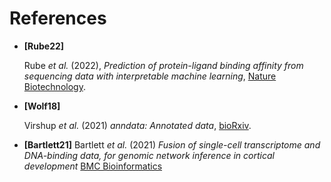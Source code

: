 # References

* **[Rube22]**

   Rube *et al.* (2022),
   *Prediction of protein-ligand binding affinity from sequencing data with interpretable machine learning*,
   [Nature Biotechnology](https://doi.org/10.1038/s41587-022-01307-0).

* **[Wolf18]**

   Virshup *et al.* (2021)
   *anndata: Annotated data*,
   [bioRxiv](https://doi.org/10.1101/2021.12.16.473007).

* **[Bartlett21]**
   Bartlett *et al.* (2021)
   *Fusion of single-cell transcriptome and DNA-binding data, for genomic network inference in cortical development*
   [BMC Bioinformatics](https://bmcbioinformatics.biomedcentral.com/articles/10.1186/s12859-021-04201-9)
